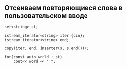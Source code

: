 ## Отсеиваем повторяющиеся слова в пользовательском вводе

```
set<string> st;

istream_iterator<string> iter {cin};
istream_iterator<string> end;

copy(iter, end, inserter(s, s.end()));

for(const auto world : st)
    cout<< word << " ";
```
